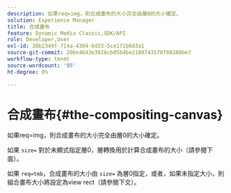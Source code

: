 ```yaml
---
description: 如果req=img，則合成畫布的大小完全由層0的大小確定。
solution: Experience Manager
title: 合成畫布
feature: Dynamic Media Classic,SDK/API
role: Developer,User
exl-id: 38b2349f-714a-4304-bd33-5ce171b6d3a1
source-git-commit: 206e4643e3926cb85b4be2189743578f88180be7
workflow-type: tm+mt
source-wordcount: '95'
ht-degree: 0%

---
```


# 合成畫布{#the-compositing-canvas}

如果req=img，則合成畫布的大小完全由層0的大小確定。

如果 `size=` 對於未顯式指定層0，層轉換用於計算合成畫布的大小（請參閱下面）。

如果 `req=tmb`，合成畫布的大小由 `size=` 為層0指定，或者，如果未指定大小，則組合畫布大小將設定為view rect（請參閱下文）。
